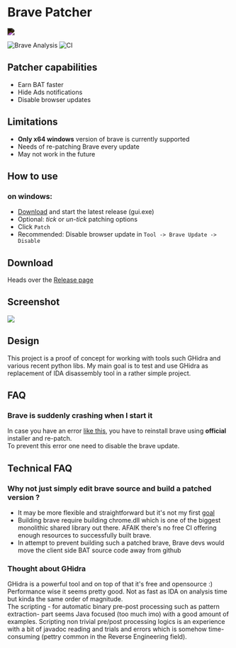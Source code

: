 # Brave Patcher
<img src="https://raw.githubusercontent.com/brave/brave-browser/master/docs/source/_static/product_logo_32.png" style="filter: invert(100%);"/>

![Brave Analysis](https://github.com/maxisoft/BravePatcher/workflows/Brave%20Analysis/badge.svg) ![CI](https://github.com/maxisoft/BravePatcher/workflows/CI/badge.svg)

## Patcher capabilities
- Earn BAT faster
- Hide Ads notifications
- Disable browser updates

## Limitations
- **Only x64 windows** version of brave is currently supported
- Needs of re-patching Brave every update
- May not work in the future

## How to use
### on windows:
- [Download](https://github.com/maxisoft/BravePatcher/releases/download/v0.1.0/BravePatcher_gui.exe) and start the latest release (gui.exe)
- Optional: *tick* or *un-tick* patching options
- Click `Patch`
- Recommended: Disable browser update in `Tool -> Brave Update -> Disable`

## Download
Heads over the [Release page](https://github.com/maxisoft/BravePatcher/releases/tag/v0.1.0)

## Screenshot
![](https://img.tedomum.net/data/gui-61dd21.jpeg)

## Design
This project is a proof of concept for working with tools such GHidra and various recent python libs.
My main goal is to test and use GHidra as replacement of IDA disassembly tool in a rather simple project.


## FAQ
### Brave is suddenly crashing when I start it
In case you have an error [like this](https://www.reddit.com/r/brave_browser/comments/kwdz4w/the_browser_completely_crashes_whenever_i_try_to/),
you have to reinstall brave using **official** installer and re-patch.  
To prevent this error one need to disable the brave update.

## Technical FAQ
### Why not just simply edit brave source and build a patched version ?
- It may be more flexible and straightforward but it's not my first [goal](#design)
- Building brave require building chrome.dll which is one of the biggest monolithic shared library out there. AFAIK there's no free CI offering enough resources to successfully built brave.
- In attempt to prevent building such a patched brave, Brave devs would move the client side BAT source code away from github
### Thought about GHidra
GHidra is a powerful tool and on top of that it's free and opensource :)  
Performance wise it seems pretty good. Not as fast as IDA on analysis time but kinda the same order of magnitude.  
The scripting - for automatic binary pre-post processing such as pattern extraction- part seems Java focused (too much imo) with a good amount of examples.
Scripting non trivial pre/post processing logics is an experience with a bit of javadoc reading and trials and errors which is somehow time-consuming (pettry common in the Reverse Engineering field).
